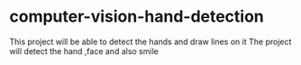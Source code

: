 # computer-vision-hand-detection
This project will be able to detect the hands and draw lines on it
The project will detect the hand ,face and also smile
